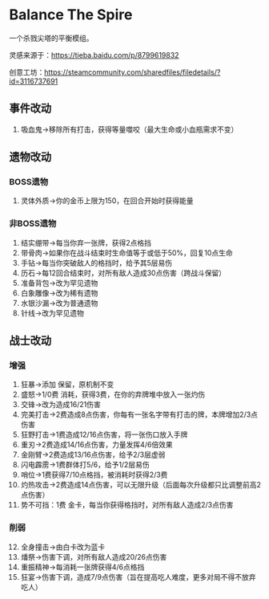# Balance The Spire

一个杀戮尖塔的平衡模组。

灵感来源于：https://tieba.baidu.com/p/8799619832

创意工坊：https://steamcommunity.com/sharedfiles/filedetails/?id=3116737691

## 事件改动

1. 吸血鬼→移除所有打击，获得等量噬咬（最大生命或小血瓶需求不变）

## 遗物改动

### BOSS遗物

1. 灵体外质→你的金币上限为150，在回合开始时获得能量

### 非BOSS遗物

1. 结实绷带→每当你弃一张牌，获得2点格挡
2. 带骨肉→如果你在战斗结束时生命值等于或低于50%，回复10点生命
3. 手钻→每当你突破敌人的格挡时，给予其5层易伤
4. 历石→每12回合结束时，对所有敌人造成30点伤害（跨战斗保留）
5. 准备背包→改为罕见遗物
6. 白象雕像→改为稀有遗物
7. 水银沙漏→改为普通遗物
8. 针线→改为罕见遗物

## 战士改动

### 增强

1. 狂暴→添加 保留，原机制不变
2. 盛怒→1/0费 消耗，获得3费，在你的弃牌堆中放入一张灼伤
3. 交锋→改为造成16/21伤害
4. 完美打击→2费造成8点伤害，你每有一张名字带有打击的牌，本牌增加2/3点伤害
5. 狂野打击→1费造成12/16点伤害，将一张伤口放入手牌
6. 重刃→2费造成14/16点伤害，力量发挥4/6倍效果
7. 金刚臂→2费造成13/16点伤害，给予2/3层虚弱
8. 闪电霹雳→1费群体打5/6，给予1/2层易伤
9. 哨位→1费获得7/10点格挡，被消耗时获得2/3费
10. 灼热攻击→2费造成14点伤害，可以无限升级（后面每次升级都只比调整前高2点伤害）
11. 势不可挡：1费 金卡，每当你获得格挡时，对所有敌人造成2/3点伤害

### 削弱

12. 全身撞击→由白卡改为蓝卡
13. 燔祭→伤害下调，对所有敌人造成20/26点伤害
14. 重振精神→每消耗一张牌获得4/6点格挡
15. 狂宴→伤害下调，造成7/9点伤害（旨在提高吃人难度，更多对局不得不放弃吃人）